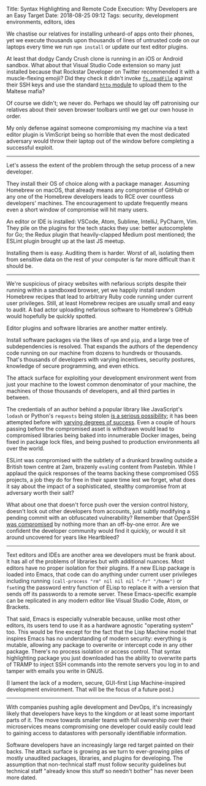Title: Syntax Highlighting and Remote Code Execution: Why Developers are an Easy Target
Date: 2018-08-25 09:12
Tags: security, development environments, editors, ides

We chastise our relatives for installing unheard-of apps onto their phones, yet
we execute thousands upon thousands of lines of untrusted code on our laptops
every time we run `npm install` or update our text editor plugins.

At least that dodgy Candy Crush clone is running in an iOS or Android sandbox.
What about that Visual Studio Code extension so many just installed because
that Rockstar Developer on Twitter recommended it with a muscle-flexing emojii?
Did they check it didn't invoke
[`fs.readFile`](https://nodejs.org/api/fs.html#fs_fs_readfile_path_options_callback)
against their SSH keys and use the standard [`http`
module](https://nodejs.org/api/http.html) to upload them to the Maltese mafia?

Of course we didn't; we never do. Perhaps we should lay off patronising our
relatives about their seven browser toolbars until we get our own house in
order.

My only defense against someone compromising my machine via a text editor
plugin is VimScript being so horrible that even the most dedicated adversary
would throw their laptop out of the window before completing a successful
exploit.

***

Let's assess the extent of the problem through the setup process of a new
developer.

They install their OS of choice along with a package manager. Assuming Homebrew
on macOS, that already means any compromise of GitHub or any one of the Homebrew
developers leads to RCE over countless developers' machines. The encouragement
to update frequently means even a short window of compromise will hit many
users.

An editor or IDE is installed: VSCode, Atom, Sublime, IntelliJ, PyCharm, Vim.
They pile on the plugins for the tech stacks they use: better autocomplete for
Go; the Redux plugin that heavily-clapped Medium post mentioned; the ESLint
plugin brought up at the last JS meetup.

Installing them is easy. Auditing them is harder. Worst of all, isolating them
from sensitive data on the rest of your computer is far more difficult than it
should be.

***

We're suspicious of piracy websites with nefarious scripts despite their running
within a sandboxed browser, yet we happily install random Homebrew recipes that
lead to arbitrary Ruby code running under current user privileges. Still, at
least Homebrew recipes are usually small and easy to audit. A bad actor
uploading nefarious software to Homebrew's GitHub would hopefully be quickly
spotted.

Editor plugins and software libraries are another matter entirely.

Install software packages via the likes of `npm` and `pip`, and a large tree of
subdependencies is resolved. That expands the authors of the dependency code
running on our machine from dozens to hundreds or thousands. That's thousands of
developers with varying incentives, security postures, knowledge of secure
programming, and even ethics.

The attack surface for exploiting your development environment went from
just your machine to the lowest common denominator of your machine, the
machines of those thousands of developers, and all third parties in between.

The credentials of an author behind a popular library like JavaScript's
`lodash` or Python's `requests` being stolen [is a serious
possibility](https://twitter.com/kennethreitz/status/869408310998552576); it
has been attempted before with [varying degrees of
success](https://eslint.org/blog/2018/07/postmortem-for-malicious-package-publishes).
Even a couple of hours passing before the compromised asset is withdrawn would
lead to compromised libraries being baked into innumerable Docker images, being
fixed in package lock files, and being pushed to production environments all
over the world.

ESLint was compromised with the subtlety of a drunkard brawling outside a
British town centre at 2am, brazenly `eval`ing content from Pastebin.  While I
applaud the quick responses of the teams backing these compromised OSS projects,
a job they do for free in their spare time lest we forget, what does it say
about the impact of a sophisticated, stealthy compromise from at adversary worth
their salt?

What about one that doesn't force push over the version control history,
doesn't lock out other developers from accounts, just subtly modifying a
pending commit with an obfuscated vulnerability? Remember that OpenSSH [was
compromised](https://www.exploit-db.com/exploits/21314/) by nothing more than
an off-by-one error. Are we confident the developer community would find it
quickly, or would it sit around uncovered for years like Heartbleed?

***

Text editors and IDEs are another area we developers must be frank about. It has
all of the problems of libraries but with additional nuances. Most editors have
no proper isolation for their plugins. If a new ELisp package is loaded into
Emacs, that code can do anything under current user privileges including running
`(call-process "rm" nil nil nil "-fr" "/home")` or `fset`ing the password entry
function of ELisp to replace it with a version that sends off its passwords to
a remote server. These Emacs-specific example can be replicated in any modern
editor like Visual Studio Code, Atom, or Brackets.

That said, Emacs is especially vulnerable because, unlike most other editors,
its users tend to use it as a hardware agnostic "operating system" too. This
would be fine except for the fact that the Lisp Machine model that inspires
Emacs has no understanding of modern security: everything is mutable, allowing
any package to overwrite or intercept code in any other package. There's no
process isolation or access control. That syntax highlighting package you just
downloaded has the ability to overwrite parts of TRAMP to inject SSH commands
into the remote servers you log in to and tamper with emails you write in GNUS.

(I lament the lack of a modern, secure, GUI-first Lisp Machine-inspired
development environment. That will be the focus of a future post.)

***

With companies pushing agile development and DevOps, it's increasingly likely
that developers have keys to the kingdom or at least some important parts of it.
The move towards smaller teams with full ownership over their microservices
means compromising one developer could easily could lead to gaining access to
datastores with personally identifiable information.

Software developers have an increasingly large red target painted on their
backs. The attack surface is growing as we turn to ever-growing piles of mostly
unaudited packages, libraries, and plugins for developing. The assumption that
non-technical staff must follow security guidelines but technical staff "already
know this stuff so needn't bother" has never been more dated.
